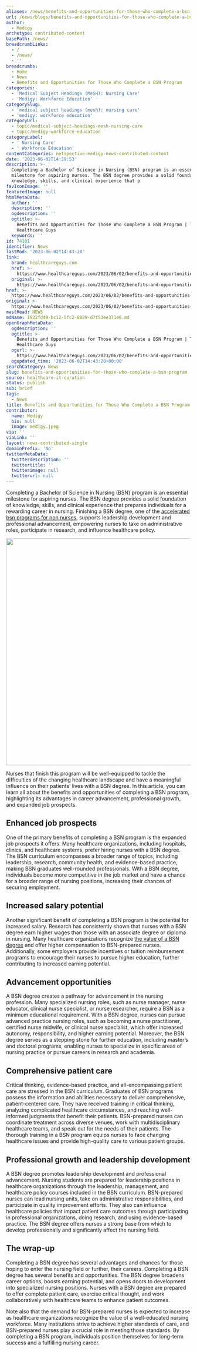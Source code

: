 ```yaml
---
aliases: /news/benefits-and-opportunities-for-those-who-complete-a-bsn-program
url: /news/blogs/benefits-and-opportunities-for-those-who-complete-a-bsn-program
author:
  - Medigy
archetype: contributed-content
basePath: /news/
breadcrumbLinks:
  - /
  - /news/
  - ''
breadcrumbs:
  - Home
  - News
  - Benefits and Opportunities for Those Who Complete a BSN Program
categories:
  - 'Medical Subject Headings (MeSH): Nursing Care'
  - 'Medigy: Workforce Education'
categorySlug:
  - 'medical subject headings (mesh): nursing care'
  - 'medigy: workforce education'
categoryUrl:
  - topic/medical-subject-headings-mesh-nursing-care
  - topic/medigy-workforce-education
categoryLabel:
  - ' Nursing Care'
  - ' Workforce Education'
contentCategories: netspective-medigy-news-contributed-content
date: '2023-06-02T14:39:53'
description: >-
  Completing a Bachelor of Science in Nursing (BSN) program is an essential
  milestone for aspiring nurses. The BSN degree provides a solid foundation of
  knowledge, skills, and clinical experience that p
favIconImage: ''
featuredImage: null
htmlMetaData:
  author: ''
  description: ''
  ogdescription: ''
  ogtitle: >-
    Benefits and Opportunities for Those Who Complete a BSN Program | The
    Healthcare Guys
  keywords: ''
id: 74101
identifier: News
lastMod: '2023-06-02T14:43:20'
link:
  brand: healthcareguys.com
  href: >-
    https://www.healthcareguys.com/2023/06/02/benefits-and-opportunities-for-those-who-complete-a-bsn-program/
  original: >-
    https://www.healthcareguys.com/2023/06/02/benefits-and-opportunities-for-those-who-complete-a-bsn-program/
href: >-
  https://www.healthcareguys.com/2023/06/02/benefits-and-opportunities-for-those-who-complete-a-bsn-program/
original: >-
  https://www.healthcareguys.com/2023/06/02/benefits-and-opportunities-for-those-who-complete-a-bsn-program/
mastHead: NEWS
mdName: 1932fd49-bc12-5fc2-8889-d7f53ee371e8.md
openGraphMetaData:
  ogdescription: ''
  ogtitle: >-
    Benefits and Opportunities for Those Who Complete a BSN Program | The
    Healthcare Guys
  ogurl: >-
    https://www.healthcareguys.com/2023/06/02/benefits-and-opportunities-for-those-who-complete-a-bsn-program/
  ogupdated_time: '2023-06-02T14:43:20+00:00'
searchCategory: News
slug: benefits-and-opportunities-for-those-who-complete-a-bsn-program
source: healthcare-it-curation
status: publish
sub: brief
tags:
  - News
title: Benefits and Opportunities for Those Who Complete a BSN Program
contributor:
  name: Medigy
  bio: null
  image: medigy.jpeg
via: ''
viaLink: ''
layout: news-contributed-single
domainPrefix: 'No'
twitterMetaData:
  twitterdescription: ''
  twittertitle: ''
  twitterimage: null
  twitterurl: null
---
```

<p><span style="font-weight: 400;">Completing a Bachelor of Science in Nursing (BSN) program is an essential milestone for aspiring nurses. The BSN degree provides a solid foundation of knowledge, skills, and clinical experience that prepares individuals for a rewarding career in nursing. Finishing a BSN degree, one of the </span><a href="https://onlinenursingdegrees.wilkes.edu/programs/accelerated-bsn-programs" target="_blank" rel="noopener"><span style="font-weight: 400;">accelerated bsn programs for non nurses</span></a><span style="font-weight: 400;">, supports leadership development and professional advancement, empowering nurses to take on administrative roles, participate in research, and influence healthcare policy. </span></p>
<img loading="lazy" class="aligncenter wp-image-74102 size-full" src="https://www.healthcareguys.com/wp-content/uploads/2023/06/Nurse_01.jpg" alt="" width="921" height="618" srcset="https://www.healthcareguys.com/wp-content/uploads/2023/06/Nurse_01.jpg 921w, https://www.healthcareguys.com/wp-content/uploads/2023/06/Nurse_01-768x515.jpg 768w" sizes="(max-width: 921px) 100vw, 921px" />
<p><span style="font-weight: 400;">Nurses that finish this program will be well-equipped to tackle the difficulties of the changing healthcare landscape and have a meaningful influence on their patients&#8217; lives with a BSN degree. In this article, you can learn all about the benefits and opportunities of completing a BSN program, highlighting its advantages in career advancement, professional growth, and expanded job prospects.</span></p>
<h2><b>Enhanced job prospects</b></h2>
<p><span style="font-weight: 400;">One of the primary benefits of completing a BSN program is the expanded job prospects it offers. Many healthcare organizations, including hospitals, clinics, and healthcare systems, prefer hiring nurses with a BSN degree. The BSN curriculum encompasses a broader range of topics, including leadership, research, community health, and evidence-based practice, making BSN graduates well-rounded professionals. With a BSN degree, individuals become more competitive in the job market and have a chance for a broader range of nursing positions, increasing their chances of securing employment.</span></p>
<h2><b>Increased salary potential</b></h2>
<p><span style="font-weight: 400;">Another significant benefit of completing a BSN program is the potential for increased salary. Research has consistently shown that nurses with a BSN degree earn higher wages than those with an associate degree or diploma in nursing. Many healthcare organizations recognize </span><a href="https://www.forbes.com/advisor/education/bachelors-in-nursing/" target="_blank" rel="noopener"><span style="font-weight: 400;">the value of a BSN degree</span></a><span style="font-weight: 400;"> and offer higher compensation to BSN-prepared nurses. Additionally, some employers provide incentives or tuition reimbursement programs to encourage their nurses to pursue higher education, further contributing to increased earning potential.</span></p>
<h2><b>Advancement opportunities</b></h2>
<p><span style="font-weight: 400;">A BSN degree creates a pathway for advancement in the nursing profession. Many specialized nursing roles, such as nurse manager, nurse educator, clinical nurse specialist, or nurse researcher, require a BSN as a minimum educational requirement. With a BSN degree, nurses can pursue advanced practice nursing roles, such as becoming a nurse practitioner, certified nurse midwife, or clinical nurse specialist, which offer increased autonomy, responsibility, and higher earning potential. Moreover, the BSN degree serves as a stepping stone for further education, including master&#8217;s and doctoral programs, enabling nurses to specialize in specific areas of nursing practice or pursue careers in research and academia.</span></p>
<h2><b>Comprehensive patient care</b></h2>
<p><span style="font-weight: 400;">Critical thinking, evidence-based practice, and all-encompassing patient care are stressed in the BSN curriculum. Graduates of BSN programs possess the information and abilities necessary to deliver comprehensive, patient-centered care. They have received training in critical thinking, analyzing complicated healthcare circumstances, and reaching well-informed judgments that benefit their patients. BSN-prepared nurses can coordinate treatment across diverse venues, work with multidisciplinary healthcare teams, and speak out for the needs of their patients. The thorough training in a BSN program equips nurses to face changing healthcare issues and provide high-quality care to various patient groups.</span></p>
<h2><b>Professional growth and leadership development</b></h2>
<p><span style="font-weight: 400;">A BSN degree promotes leadership development and professional advancement. Nursing students are prepared for leadership positions in healthcare organizations through the leadership, management, and healthcare policy courses included in the BSN curriculum. BSN-prepared nurses can lead nursing units, take on administrative responsibilities, and participate in quality improvement efforts. They also can influence healthcare policies that impact patient care outcomes through participating in professional organizations, doing research, and using evidence-based practice. The BSN degree offers nurses a strong base from which to develop professionally and significantly affect the nursing field.</span></p>
<h2><b>The wrap-up</b></h2>
<p><span style="font-weight: 400;">Completing a BSN degree has several advantages and chances for those hoping to enter the nursing field or further, their careers. Completing a BSN degree has several benefits and opportunities. The BSN degree broadens career options, boosts earning potential, and opens doors to development into specialized nursing positions. Nurses with a BSN degree are prepared to offer complete patient care, exercise critical thought, and work collaboratively with healthcare teams to enhance patient outcomes. </span></p>
<p><span style="font-weight: 400;">Note also that the demand for BSN-prepared nurses is expected to increase as healthcare organizations recognize the value of a well-educated nursing workforce. Many institutions strive to achieve higher standards of care, and BSN-prepared nurses play a crucial role in meeting those standards. By completing a BSN program, individuals position themselves for long-term success and a fulfilling nursing career.</span></p>
